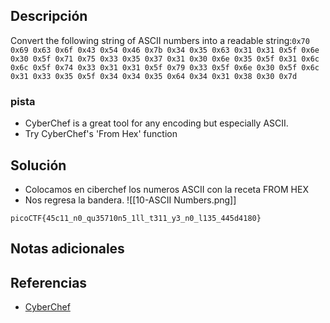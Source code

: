 
## Descripción 

Convert the following string of ASCII numbers into a readable string:`0x70 0x69 0x63 0x6f 0x43 0x54 0x46 0x7b 0x34 0x35 0x63 0x31 0x31 0x5f 0x6e 0x30 0x5f 0x71 0x75 0x33 0x35 0x37 0x31 0x30 0x6e 0x35 0x5f 0x31 0x6c 0x6c 0x5f 0x74 0x33 0x31 0x31 0x5f 0x79 0x33 0x5f 0x6e 0x30 0x5f 0x6c 0x31 0x33 0x35 0x5f 0x34 0x34 0x35 0x64 0x34 0x31 0x38 0x30 0x7d`
### pista

- CyberChef is a great tool for any encoding but especially ASCII.
- Try CyberChef's 'From Hex' function

## Solución

- Colocamos en ciberchef los numeros ASCII con la receta FROM HEX
- Nos regresa la bandera.
![[10-ASCII Numbers.png]]


```
picoCTF{45c11_n0_qu35710n5_1ll_t311_y3_n0_l135_445d4180}
```

## Notas adicionales


## Referencias

- [CyberChef](https://cyberchef.org/)